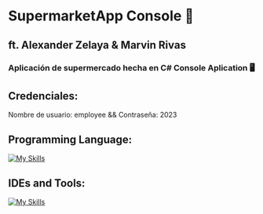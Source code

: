 SupermarketApp Console 🚀
======================================
## ft. Alexander Zelaya & Marvin Rivas


### Aplicación de supermercado hecha en C# Console Aplication 🖥️

## Credenciales: 
Nombre de usuario: employee && Contraseña: 2023

## Programming Language:
[![My Skills](https://skillicons.dev/icons?i=cs&perline=4)](https://skillicons.dev)

## IDEs and Tools:
[![My Skills](https://skillicons.dev/icons?i=github,visualstudio&perline=3)](https://skillicons.dev)

